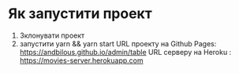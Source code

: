 # Як запустити проект
1. Зклонувати проект
2. запустити yarn && yarn start
URL проекту на Github Pages: https://andbilous.github.io/admin/table
URL серверу на Heroku : https://movies-server.herokuapp.com
